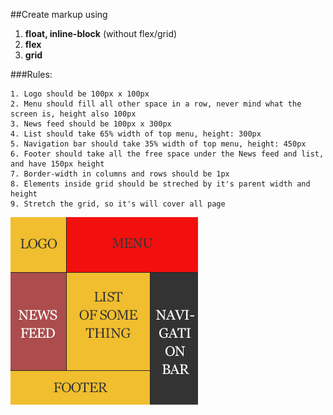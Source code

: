 ##Create markup using

1. **float, inline-block** (without flex/grid)
2. **flex**
3. **grid**

###Rules:
```
1. Logo should be 100px x 100px
2. Menu should fill all other space in a row, never mind what the screen is, height also 100px
3. News feed should be 100px x 300px
4. List should take 65% width of top menu, height: 300px
5. Navigation bar should take 35% width of top menu, height: 450px
6. Footer should take all the free space under the News feed and list, and have 150px height
7. Border-width in columns and rows should be 1px
8. Elements inside grid should be streched by it's parent width and height
9. Stretch the grid, so it's will cover all page
```


![layout](./img/layout.png)